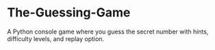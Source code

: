 # The-Guessing-Game
A Python console game where you guess the secret number with hints, difficulty levels, and replay option.
